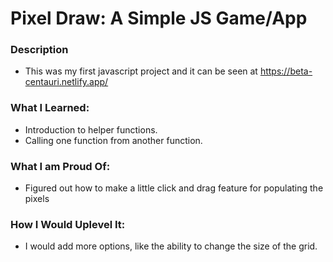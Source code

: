 # Pixel Draw: A Simple JS Game/App

### Description

- This was my first javascript project and it can be seen at https://beta-centauri.netlify.app/

### What I Learned:

- Introduction to helper functions.
- Calling one function from another function.

### What I am Proud Of:

- Figured out how to make a little click and drag feature for populating the pixels

### How I Would Uplevel It:

- I would add more options, like the ability to change the size of the grid.
